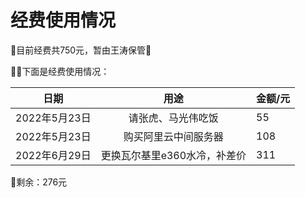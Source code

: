 # 经费使用情况

💎目前经费共750元，暂由王涛保管💎


👻👻下面是经费使用情况：

|   日期             | 用途                        |     金额/元    |
| :----------------: | :------------------------: |:---------------|
|   2022年5月23日    | 请张虎、马光伟吃饭           |     55         |
|   2022年5月23日    | 购买阿里云中间服务器         |     108        |
|   2022年6月29日    | 更换瓦尔基里e360水冷，补差价 |     311        |


🔑剩余：276元